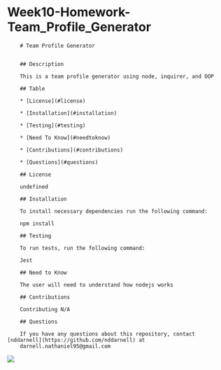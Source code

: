 # Week10-Homework-Team_Profile_Generator

        # Team Profile Generator
        
        
        ## Description
        
        This is a team profile generator using node, inquirer, and OOP
        
        ## Table
        
        * [License](#license)

        * [Installation](#installation)
        
        * [Testing](#testing)

        * [Need To Know](#needtoknow)

        * [Contributions](#contributions)
        
        * [Questions](#questions)
        
        ## License
        
        undefined

        ## Installation
        
        To install necessary dependencies run the following command:
        
        npm install
        
        ## Testing
         
        To run tests, run the following command:

        Jest

        ## Need to Know

        The user will need to understand how nodejs works

        ## Contributions
        
        Contributing N/A
        
        ## Questions

        If you have any questions about this repository, contact [nddarnell](https://github.com/nddarnell) at
        darnell.nathaniel95@gmail.com
<img src="https://avatars0.githubusercontent.com/u/60324766?v=4">